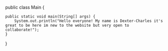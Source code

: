 public class Main {

    public static void main(String[] args) {
        System.out.println("Hello everyone! My name is Dexter-Charles it's great to be here im new to the website but very open to collaborate!");
    }
}
